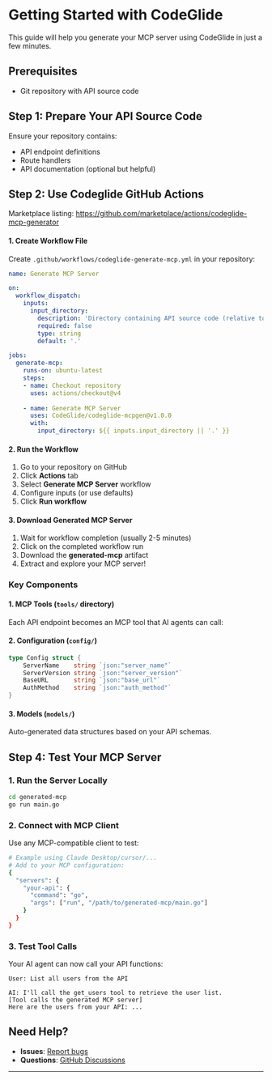 # Getting Started with CodeGlide

This guide will help you generate your MCP server using CodeGlide in just a few minutes.

## Prerequisites

- Git repository with API source code

## Step 1: Prepare Your API Source Code

Ensure your repository contains:

- API endpoint definitions
- Route handlers
- API documentation (optional but helpful)

## Step 2: Use Codeglide GitHub Actions 

Marketplace listing: https://github.com/marketplace/actions/codeglide-mcp-generator

#### 1. Create Workflow File

Create `.github/workflows/codeglide-generate-mcp.yml` in your repository:

```yaml
name: Generate MCP Server

on:
  workflow_dispatch:
    inputs:
      input_directory:
        description: 'Directory containing API source code (relative to repo root)'
        required: false
        type: string
        default: '.'

jobs:
  generate-mcp:
    runs-on: ubuntu-latest
    steps:
    - name: Checkout repository
      uses: actions/checkout@v4
      
    - name: Generate MCP Server
      uses: CodeGlide/codeglide-mcpgen@v1.0.0
      with:
        input_directory: ${{ inputs.input_directory || '.' }}
```

#### 2. Run the Workflow

1. Go to your repository on GitHub
2. Click **Actions** tab
3. Select **Generate MCP Server** workflow
4. Configure inputs (or use defaults)
5. Click **Run workflow**

#### 3. Download Generated MCP Server

1. Wait for workflow completion (usually 2-5 minutes)
2. Click on the completed workflow run
3. Download the **generated-mcp** artifact
4. Extract and explore your MCP server!

### Key Components

#### 1. MCP Tools (`tools/` directory)
Each API endpoint becomes an MCP tool that AI agents can call:

#### 2. Configuration (`config/`)
```go
type Config struct {
    ServerName    string `json:"server_name"`
    ServerVersion string `json:"server_version"`
    BaseURL       string `json:"base_url"`
    AuthMethod    string `json:"auth_method"`
}
```

#### 3. Models (`models/`)
Auto-generated data structures based on your API schemas.

## Step 4: Test Your MCP Server

### 1. Run the Server Locally

```bash
cd generated-mcp
go run main.go
```

### 2. Connect with MCP Client

Use any MCP-compatible client to test:

```bash
# Example using Claude Desktop/cursor/...
# Add to your MCP configuration:
{
  "servers": {
    "your-api": {
      "command": "go",
      "args": ["run", "/path/to/generated-mcp/main.go"]
    }
  }
}
```

### 3. Test Tool Calls

Your AI agent can now call your API functions:

```
User: List all users from the API

AI: I'll call the get_users tool to retrieve the user list.
[Tool calls the generated MCP server]
Here are the users from your API: ...
```

## Need Help?

- **Issues**: [Report bugs](https://github.com/CodeGlide/codeglide-mcpgen/issues)
- **Questions**: [GitHub Discussions](https://github.com/CodeGlide/codeglide-mcpgen/discussions)

---
